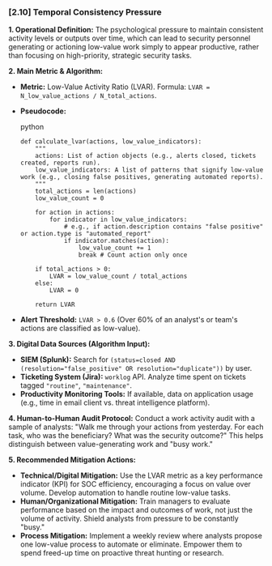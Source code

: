 ### **[2.10] Temporal Consistency Pressure**

**1. Operational Definition:**
The psychological pressure to maintain consistent activity levels or outputs over time, which can lead to security personnel generating or actioning low-value work simply to appear productive, rather than focusing on high-priority, strategic security tasks.

**2. Main Metric & Algorithm:**

- **Metric:** Low-Value Activity Ratio (LVAR). Formula: `LVAR = N_low_value_actions / N_total_actions`.

- **Pseudocode:**

  python

  ```
  def calculate_lvar(actions, low_value_indicators):
      """
      actions: List of action objects (e.g., alerts closed, tickets created, reports run).
      low_value_indicators: A list of patterns that signify low-value work (e.g., closing false positives, generating automated reports).
      """
      total_actions = len(actions)
      low_value_count = 0
  
      for action in actions:
          for indicator in low_value_indicators:
              # e.g., if action.description contains "false positive" or action.type is "automated_report"
              if indicator.matches(action):
                  low_value_count += 1
                  break # Count action only once
  
      if total_actions > 0:
          LVAR = low_value_count / total_actions
      else:
          LVAR = 0
  
      return LVAR
  ```

  

- **Alert Threshold:** `LVAR > 0.6` (Over 60% of an analyst's or team's actions are classified as low-value).

**3. Digital Data Sources (Algorithm Input):**

- **SIEM (Splunk):** Search for `(status=closed AND (resolution="false_positive" OR resolution="duplicate"))` by user.
- **Ticketing System (Jira):** `worklog` API. Analyze time spent on tickets tagged `"routine"`, `"maintenance"`.
- **Productivity Monitoring Tools:** If available, data on application usage (e.g., time in email client vs. threat intelligence platform).

**4. Human-to-Human Audit Protocol:**
Conduct a work activity audit with a sample of analysts: "Walk me through your actions from yesterday. For each task, who was the beneficiary? What was the security outcome?" This helps distinguish between value-generating work and "busy work."

**5. Recommended Mitigation Actions:**

- **Technical/Digital Mitigation:** Use the LVAR metric as a key performance indicator (KPI) for SOC efficiency, encouraging a focus on value over volume. Develop automation to handle routine low-value tasks.
- **Human/Organizational Mitigation:** Train managers to evaluate performance based on the impact and outcomes of work, not just the volume of activity. Shield analysts from pressure to be constantly "busy."
- **Process Mitigation:** Implement a weekly review where analysts propose one low-value process to automate or eliminate. Empower them to spend freed-up time on proactive threat hunting or research.